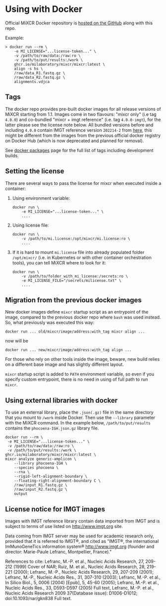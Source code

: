 # Using with Docker

Official MiXCR Docker repository is [hosted on the GitHub](https://github.com/milaboratory/mixcr/pkgs/container/mixcr%2Fmixcr) along with this repo.

Example:

```shell
> docker run --rm \
    -e MI_LICENSE="...license-token..." \
    -v /path/to/raw/data:/raw:ro \
    -v /path/to/put/results:/work \
    ghcr.io/milaboratory/mixcr/mixcr:latest \
    align -s hs \
    /raw/data_R1.fastq.gz \
    /raw/data_R2.fastq.gz \
    alignments.vdjca 
```

## Tags

The docker repo provides pre-built docker images for all release versions of MiXCR starting from 1.1. Images come in two flavours: "mixcr only" (i.e tag `4.0.0`) and co-bundled "mixcr + imgt reference" (i.e. tag `4.0.0-imgt`), for the latter please see the license note below. All bundled versions before and including `4.0.0` contain IMGT reference version `202214-2` from [here](https://github.com/repseqio/library-imgt/releases/tag/v8), this might be different from the images from the previous official docker registry on Docker Hub (which is now deprecated and planned for removal).

See [docker packages](https://github.com/milaboratory/mixcr/pkgs/container/mixcr%2Fmixcr) page for the full list of tags including development builds.

## Setting the license

There are several ways to pass the license for mixcr when executed inside a container:

1. Using environment variable:

   ```shell
   docker run \
       -e MI_LICENSE="...license-token..." \
       ....
   ```

2. Using license file:

   ```shell
   docker run \
       -v /path/to/mi.license:/opt/mixcr/mi.license:ro \
       ....
   ```

3. If it is hard to mount `mi.license` file into already populated folder `/opt/mixcr/` (i.e. in Kubernetes or with other container orchestration tools), you can tell MiXCR where to look for it:

   ```shell
   docker run \
       -v /path/to/folder_with_mi_license:/secrets:ro \
       -e MI_LICENSE_FILE="/secrets/milicense.txt" \
       ....
   ```

## Migration from the previous docker images

New docker images define `mixcr` startup script as an entrypoint of the image, compared to the previous docker repo where `bash` was used instead. So, what previously was executed this way:

```shell
docker run ... old/mixcr/image/address:with_tag mixcr align ...
```

now will be

```shell
docker run ... new/mixcr/image/address:with_tag align ...
```

For those who rely on other tools inside the image, beware, new build relies on a different base image and has slightly different layout.

`mixcr` startup script is added to `PATH` environment variable, so even if you specify custom entrypoint, there is no need in using of full path to run `mixcr`.

## Using external libraries with docker

To use an external library, place the `.json(.gz)` file in the same directory that you mount to `/work` inside Docker. Then use the `--library` parameter with the MiXCR command. In the example below, `/path/to/put/results` contains the `phocoena-IGH.json.gz` library file.

```shell
docker run --rm \
 -e MI_LICENSE="...license-token..." \
 -v /path/to/raw/data:/raw:ro \
 -v /path/to/put/results:/work \
ghcr.io/milaboratory/mixcr/mixcr:latest \
mixcr analyze generic-amplicon \
    --library phocoena-IGH \
    --species phocoena \
    --rna \
    --rigid-left-alignment-boundary \
    --floating-right-alignment-boundary C \
    /raw/input_R1.fastq.gz \
    /raw/input_R2.fastq.gz \
    output
```

## License notice for IMGT images

Images with IMGT reference library contain data imported from IMGT and is subject to terms of use listed on http://www.imgt.org site.

Data coming from IMGT server may be used for academic research only, provided that it is referred to IMGT&reg;, and cited as "IMGT&reg;, the international ImMunoGeneTics information system&reg; http://www.imgt.org (founder and director: Marie-Paule Lefranc, Montpellier, France)."

References to cite: Lefranc, M.-P. et al., Nucleic Acids Research, 27, 209-212 (1999) Cover of NAR; Ruiz, M. et al., Nucleic Acids Research, 28, 219-221 (2000); Lefranc, M.-P., Nucleic Acids Research, 29, 207-209 (2001); Lefranc, M.-P., Nucleic Acids Res., 31, 307-310 (2003); Lefranc, M.-P. et al., In Silico Biol., 5, 0006 (2004) [Epub], 5, 45-60 (2005); Lefranc, M.-P. et al., Nucleic Acids Res., 33, D593-D597 (2005) Full text, Lefranc, M.-P. et al., Nucleic Acids Research 2009 37(Database issue): D1006-D1012; doi:10.1093/nar/gkn838 Full text.
